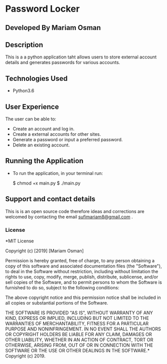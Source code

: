 # Password Locker

## Developed By Mariam Osman

## Description
This is a a python application taht allows users to store external account details and generates passwords for various accounts.

## Technologies Used
* Python3.6

## User Experience

The user can be able to:
* Create an account and log in.
* Create a external accounts for other sites.
* Generate a password or input a preferred password.
* Delete an existing account.

## Running the Application
* To run the application, in your terminal run:

    $ chmod +x main.py
    $ ./main.py

## Support and contact details
This is is an open source code therefore ideas and corrections are welcomed by contacting the email sufimariam8@gmail.com . 

### License
*MIT License

Copyright (c) [2019] [Mariam Osman]

Permission is hereby granted, free of charge, to any person obtaining a copy
of this software and associated documentation files (the "Software"), to deal
in the Software without restriction, including without limitation the rights
to use, copy, modify, merge, publish, distribute, sublicense, and/or sell
copies of the Software, and to permit persons to whom the Software is
furnished to do so, subject to the following conditions:

The above copyright notice and this permission notice shall be included in all
copies or substantial portions of the Software.

THE SOFTWARE IS PROVIDED "AS IS", WITHOUT WARRANTY OF ANY KIND, EXPRESS OR
IMPLIED, INCLUDING BUT NOT LIMITED TO THE WARRANTIES OF MERCHANTABILITY,
FITNESS FOR A PARTICULAR PURPOSE AND NONINFRINGEMENT. IN NO EVENT SHALL THE
AUTHORS OR COPYRIGHT HOLDERS BE LIABLE FOR ANY CLAIM, DAMAGES OR OTHER
LIABILITY, WHETHER IN AN ACTION OF CONTRACT, TORT OR OTHERWISE, ARISING FROM,
OUT OF OR IN CONNECTION WITH THE SOFTWARE OR THE USE OR OTHER DEALINGS IN THE
SOFTWARE.*
Copyright (c) 2019.
